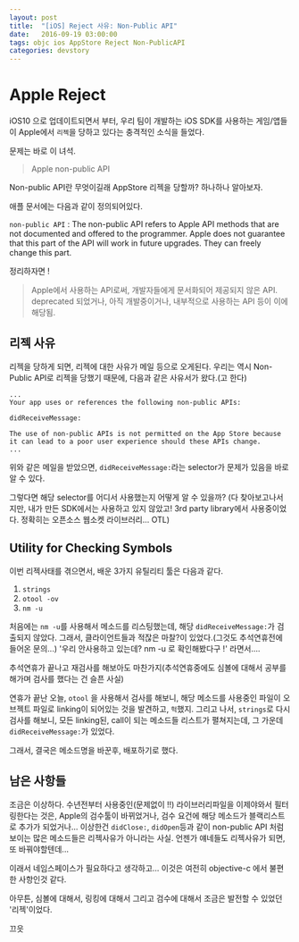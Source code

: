 ```yaml
---
layout: post
title:  "[iOS] Reject 사유: Non-Public API"
date:   2016-09-19 03:00:00
tags: objc ios AppStore Reject Non-PublicAPI
categories: devstory
---
```

# Apple Reject
iOS10 으로 업데이트되면서 부터, 우리 팀이 개발하는 iOS SDK를 사용하는 게임/앱들이 Apple에서 `리젝`을 당하고 있다는 충격적인 소식을 들었다.

문제는 바로 이 녀석.

> Apple non-public API


Non-public API란 무엇이길래 AppStore 리젝을 당할까?
하나하나 알아보자.

애플 문서에는 다음과 같이 정의되어있다.

`non-public API` : The non-public API refers to Apple API methods that are not documented and offered to the programmer. Apple does not guarantee that this part of the API will work in future upgrades. They can freely change this part.

정리하자면 !

> Apple에서 사용하는 API로써, 개발자들에게 문서화되어 제공되지 않은 API.
> deprecated 되었거나, 아직 개발중이거나, 내부적으로 사용하는 API 등이 이에 해당됨.




## 리젝 사유
리젝을 당하게 되면, 리젝에 대한 사유가 메일 등으로 오게된다.
우리는 역시 Non-Public API로 리젝을 당했기 때문에, 다음과 같은 사유서가 왔다.(고 한다)


```
...
Your app uses or references the following non-public APIs:

didReceiveMessage:

The use of non-public APIs is not permitted on the App Store because it can lead to a poor user experience should these APIs change.
...
```

위와 같은 메일을 받았으면, `didReceiveMessage:`라는 selector가 문제가 있음을 바로 알 수 있다.


그렇다면 해당 selector를 어디서 사용했는지 어떻게 알 수 있을까?
(다 찾아보고나서지만, 내가 만든 SDK에서는 사용하고 있지 않았고! 3rd party library에서 사용중이었다. 정확히는 오픈소스 웹소켓 라이브러리... OTL)



## Utility for Checking Symbols
이번 리젝사태를 겪으면서, 배운 3가지 유틸리티 툴은 다음과 같다.
1. `strings`
2. `otool -ov`
3. `nm -u`

처음에는 `nm -u`를 사용해서 메소드를 리스팅했는데, 해당 `didReceiveMessage:`가 검출되지 않았다. 그래서, 클라이언트들과 적잖은 마찰?이 있었다.(그것도 추석연휴전에 들어온 문의...)
'우리 안사용하고 있는데? nm -u 로 확인해봤다구 !' 라면서....

추석연휴가 끝나고 재검사를 해보아도 마찬가지(추석연휴중에도 심볼에 대해서 공부를 해가며 검사를 했다는 건 슬픈 사실)

연휴가 끝난 오늘, `otool` 을 사용해서 검사를 해보니, 해당 메소드를 사용중인 파일이 오브젝트 파일로 linking이 되어있는 것을 발견하고, `헉`했지.
그리고 나서, `strings`로 다시 검사를 해보니, 모든 linking된, call이 되는 메소드들 리스트가 펼쳐지는데, 그 가운데 `didReceiveMessage:`가 있었다.

그래서, 결국은 메소드명을 바꾼후, 배포하기로 했다.


## 남은 사항들
조금은 이상하다. 수년전부터 사용중인(문제없이 !!) 라이브러리파일을 이제야와서 필터링한다는 것은,
Apple의 검수툴이 바뀌었거나, 검수 요건에 해당 메소드가 블랙리스트로 추가가 되었거나...
이상한건 `didClose:`, `didOpen`등과 같이 non-public API 처럼 보이는 많은 메소드들은 리젝사유가 아니라는 사실.
언젠가 얘네들도 리젝사유가 되면, 또 바꿔야할텐데...


이래서 네임스페이스가 필요하다고 생각하고...
이것은 여전히 objective-c 에서 불편한 사항인것 같다.


아무튼, 심볼에 대해서, 링킹에 대해서 그리고 검수에 대해서 조금은 발전할 수 있었던 '리젝'이었다.

끄읏